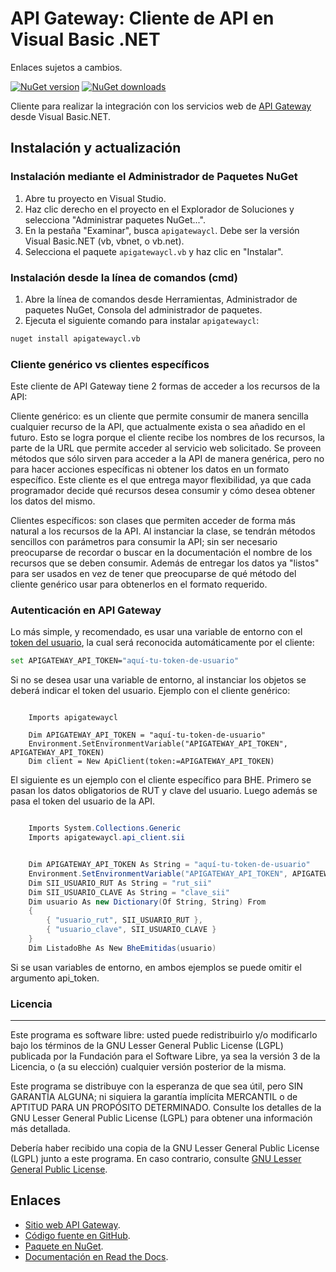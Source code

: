 # API Gateway: Cliente de API en Visual Basic .NET

Enlaces sujetos a cambios.

[![NuGet version](https://img.shields.io/nuget/v/apigatewaycl.vb.svg)](https://www.nuget.org/packages/apigatewaycl.vb/)
[![NuGet downloads](https://img.shields.io/nuget/dt/apigatewaycl.vb.svg)](https://www.nuget.org/packages/apigatewayclc.vb/)

Cliente para realizar la integración con los servicios web de [API Gateway](https://www.apigateway.cl) desde Visual Basic.NET.

## Instalación y actualización

### Instalación mediante el Administrador de Paquetes NuGet

1. Abre tu proyecto en Visual Studio.
2. Haz clic derecho en el proyecto en el Explorador de Soluciones y selecciona "Administrar paquetes NuGet...".
3. En la pestaña "Examinar", busca `apigatewaycl`. Debe ser la versión Visual Basic.NET (vb, vbnet, o vb.net).
4. Selecciona el paquete `apigatewaycl.vb` y haz clic en "Instalar".

### Instalación desde la línea de comandos (cmd)

1. Abre la línea de comandos desde Herramientas, Administrador de paquetes NuGet, Consola del administrador de paquetes.
2. Ejecuta el siguiente comando para instalar `apigatewaycl`:

```sh
nuget install apigatewaycl.vb
```

### Cliente genérico vs clientes específicos
Este cliente de API Gateway tiene 2 formas de acceder a los recursos de la API:

Cliente genérico: es un cliente que permite consumir de manera sencilla cualquier recurso de la API, que actualmente exista o sea añadido en el futuro. Esto se logra porque el cliente recibe los nombres de los recursos, la parte de la URL que permite acceder al servicio web solicitado. Se proveen métodos que sólo sirven para acceder a la API de manera genérica, pero no para hacer acciones específicas ni obtener los datos en un formato específico. Este cliente es el que entrega mayor flexibilidad, ya que cada programador decide qué recursos desea consumir y cómo desea obtener los datos del mismo.

Clientes específicos: son clases que permiten acceder de forma más natural a los recursos de la API. Al instanciar la clase, se tendrán métodos sencillos con parámetros para consumir la API; sin ser necesario preocuparse de recordar o buscar en la documentación el nombre de los recursos que se deben consumir. Además de entregar los datos ya "listos" para ser usados en vez de tener que preocuparse de qué método del cliente genérico usar para obtenerlos en el formato requerido.

### Autenticación en API Gateway
Lo más simple, y recomendado, es usar una variable de entorno con el [token del usuario](https://apigateway.cl/dashboard#api-auth), la cual será reconocida automáticamente por el cliente:

```sh
set APIGATEWAY_API_TOKEN="aquí-tu-token-de-usuario"
```

Si no se desea usar una variable de entorno, al instanciar los objetos se deberá indicar el token del usuario. Ejemplo con el cliente genérico:

```VB

    Imports apigatewaycl

    Dim APIGATEWAY_API_TOKEN = "aquí-tu-token-de-usuario"
    Environment.SetEnvironmentVariable("APIGATEWAY_API_TOKEN", APIGATEWAY_API_TOKEN)
    Dim client = New ApiClient(token:=APIGATEWAY_API_TOKEN)
```

El siguiente es un ejemplo con el cliente específico para BHE. Primero se pasan
los datos obligatorios de RUT y clave del usuario. Luego además se pasa el token
del usuario de la API.

```C#

    Imports System.Collections.Generic
    Imports apigatewaycl.api_client.sii


    Dim APIGATEWAY_API_TOKEN As String = "aquí-tu-token-de-usuario"
    Environment.SetEnvironmentVariable("APIGATEWAY_API_TOKEN", APIGATEWAY_API_TOKEN)
    Dim SII_USUARIO_RUT As String = "rut_sii"
    Dim SII_USUARIO_CLAVE As String = "clave_sii"
    Dim usuario As new Dictionary(Of String, String) From
    {
        { "usuario_rut", SII_USUARIO_RUT },
        { "usuario_clave", SII_USUARIO_CLAVE }
    }
    Dim ListadoBhe As New BheEmitidas(usuario)
```

Si se usan variables de entorno, en ambos ejemplos se puede omitir el argumento api_token.

### Licencia
--------

Este programa es software libre: usted puede redistribuirlo y/o modificarlo
bajo los términos de la GNU Lesser General Public License (LGPL) publicada
por la Fundación para el Software Libre, ya sea la versión 3 de la Licencia,
o (a su elección) cualquier versión posterior de la misma.

Este programa se distribuye con la esperanza de que sea útil, pero SIN
GARANTÍA ALGUNA; ni siquiera la garantía implícita MERCANTIL o de APTITUD
PARA UN PROPÓSITO DETERMINADO. Consulte los detalles de la GNU Lesser General
Public License (LGPL) para obtener una información más detallada.

Debería haber recibido una copia de la GNU Lesser General Public License
(LGPL) junto a este programa. En caso contrario, consulte
[GNU Lesser General Public License](http://www.gnu.org/licenses/lgpl.html).

Enlaces
-------

- [Sitio web API Gateway](https://www.apigateway.cl).
- [Código fuente en GitHub](https://github.com/apigatewaycl/apigateway-api-client-vb_net).
- [Paquete en NuGet](https://www.nuget.org/packages/apigatewaycl.vb).
- [Documentación en Read the Docs](https://apigatewaycl.readthedocs.io/es/latest).
